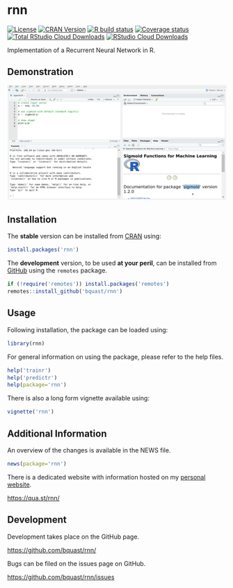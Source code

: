 rnn
===

[![License](https://img.shields.io/badge/license-GPLv3-brightgreen.svg)](https://www.gnu.org/licenses/gpl-3.0.html)
[![CRAN Version](https://www.r-pkg.org/badges/version/rnn)](https://cran.r-project.org/package=rnn)
[![R build status](https://github.com/bquast/rnn/workflows/R-CMD-check/badge.svg)](https://github.com/bquast/rnn/actions?workflow=R-CMD-check)
[![Coverage status](https://codecov.io/gh/bquast/rnn/branch/master/graph/badge.svg?token=bsdqgGdJNu)](https://app.codecov.io/gh/bquast/rnn)
[![Total RStudio Cloud Downloads](https://cranlogs.r-pkg.org/badges/grand-total/rnn?color=brightgreen)](https://cran.r-project.org/package=rnn)
[![RStudio Cloud Downloads](https://cranlogs.r-pkg.org/badges/rnn?color=brightgreen)](https://cran.r-project.org/package=rnn)

Implementation of a Recurrent Neural Network in R.


Demonstration
------------
![sigmoid demonstration](https://github.com/bquast/R-demo-GIFs/blob/master/sigmoid.gif)



Installation
------------
The **stable** version can be installed from [CRAN](https://cran.r-project.org/package=rnn) using:

```r
install.packages('rnn')
```

The **development** version, to be used **at your peril**, can be installed from [GitHub](https://github.com/bquast/rnn) using the `remotes` package.

```r
if (!require('remotes')) install.packages('remotes')
remotes::install_github('bquast/rnn')
```

Usage
-------------

Following installation, the package can be loaded using:

```r
library(rnn)
```

For general information on using the package, please refer to the help files.

```r
help('trainr')
help('predictr')
help(package='rnn')
```

There is also a long form vignette available using:

```r
vignette('rnn')
```


Additional Information
-----------------------

An overview of the changes is available in the NEWS file.

```r
news(package='rnn')
```

There is a dedicated website with information hosted on my [personal website](https://qua.st/).

https://qua.st/rnn/


Development
-------------
Development takes place on the GitHub page.

https://github.com/bquast/rnn/

Bugs can be filed on the issues page on GitHub.

https://github.com/bquast/rnn/issues

